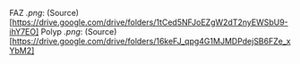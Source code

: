FAZ _.png_: (Source)[https://drive.google.com/drive/folders/1tCed5NFJoEZgW2dT2nyEWSbU9-ihY7EO]
Polyp _.png_: (Source)[https://drive.google.com/drive/folders/16keFJ_qpg4G1MJMDPdejSB6FZe_xYbM2]

